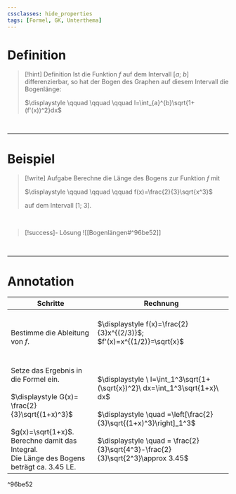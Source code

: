 ```yaml
---
cssclasses: hide_properties
tags: [Formel, GK, Unterthema]
---
```


# Definition

>[!hint] Definition
>Ist die Funktion $f$ auf dem Intervall $[a;\ b]$ differenzierbar, so hat der Bogen des Graphen auf diesem Intervall die Bogenlänge:
>
>$\displaystyle \qquad \qquad \qquad l=\int_{a}^{b}\sqrt{1+(f'(x))^2}dx$

<br>

___
# Beispiel

>[!write] Aufgabe
>Berechne die Länge des Bogens zur Funktion $f$ mit 
>
>$\displaystyle \qquad \qquad \qquad f(x)=\frac{2}{3}\sqrt{x^3}$ 
>
>auf dem Intervall $[1;\ 3]$. 

<br>

>[!success]- Lösung
>![[Bogenlängen#^96be52]]

<br>

___
# Annotation

| Schritte | Rechnung |
| ---- | ---- |
| <br>Bestimme die Ableitung von $f$. | <br>$\displaystyle f(x)=\frac{2}{3}x^{(2/3)}$;  $f'(x)=x^{(1/2)}=\sqrt{x}$ <br>$\quad$ |
| <br>Setze das Ergebnis in die Formel ein.<br><br>$\displaystyle G(x)= \frac{2}{3}\sqrt{(1+x)^3}$<br><br>$g(x)=\sqrt{1+x}$.<br>Berechne damit das Integral.<br>Die Länge des Bogens beträgt ca. 3.45 LE. | <br>$\displaystyle \ l=\int_1^3\sqrt{1+(\sqrt{x})^2}\ dx=\int_1^3\sqrt{1+x}\ dx$<br><br>$\displaystyle \quad =\left[\frac{2}{3}\sqrt{(1+x)^3}\right]_1^3$<br><br>$\displaystyle \quad = \frac{2}{3}\sqrt{4^3}-\frac{2}{3}\sqrt{2^3}\approx 3.45$ |

^96be52

